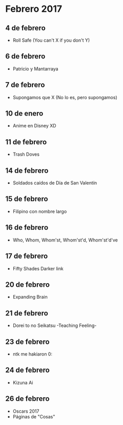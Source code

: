 Febrero 2017
===========

## 4 de febrero
- Roll Safe (You can't X if you don't Y)

## 6 de febrero
- Patricio y Mantarraya

## 7 de febrero 
 - Supongamos que X (No lo es, pero supongamos)

## 10 de enero
 - Anime en Disney XD

## 11 de febrero
 - Trash Doves

## 14 de febrero
 - Soldados caídos de Día de San Valentín
 
## 15 de febrero
 - Filipino con nombre largo

## 16 de febrero
 - Who, Whom, Whom'st, Whom'st'd, Whom'st'd've
 
## 17 de febrero
 - Fifty Shades Darker link

## 20 de febrero
 - Expanding Brain

## 21 de febrero
 - Dorei to no Seikatsu -Teaching Feeling-
 
## 23 de febrero
 - ntk me hakiaron 0:

## 24 de febrero
 - Kizuna Ai

## 26 de febrero
 - Oscars 2017
 - Páginas de "Cosas"
 
  
